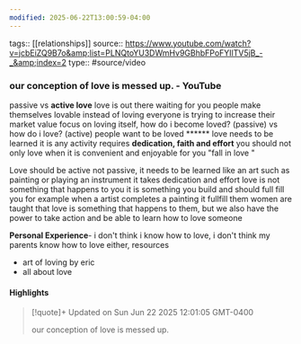 ```yaml
---
modified: 2025-06-22T13:00:59-04:00
---
```


tags:: [[relationships]]
source:: https://www.youtube.com/watch?v=jcbEiZQ9B7o&amp;list=PLNQtoYU3DWmHv9GBhbFPoFYIlTV5jB_-_&amp;index=2
type:: #source/video 

### our conception of love is messed up. - YouTube

passive vs **active love**
love is out there waiting for you
people make themselves lovable instead of loving
everyone is trying to increase their market value 
focus on loving itself, 
	how do i become loved? (passive) vs how do i love? (active)
people want to be loved ******
love needs to be learned it is any activity
	requires **dedication, faith and effort**
	you should not only love when it is convenient and enjoyable for you
"fall in love "

Love should be active not passive, it needs to be learned like an art such as painting or playing an instrument it takes dedication and effort
love is not something that happens to you it is something you build and should full fill you
for example when a artist completes a painting it fullfill them
women are taught that love is something that happens to them, but we also have the power to take action and be able to learn how to love someone

**Personal Experience**-
	i don't think i know how to love, i don't think my parents know how to love either, 
resources
- art of loving by eric
- all about love 

#### Highlights

> [!quote]+ Updated on Sun Jun 22 2025 12:01:05 GMT-0400
>
> our conception of love is messed up.
